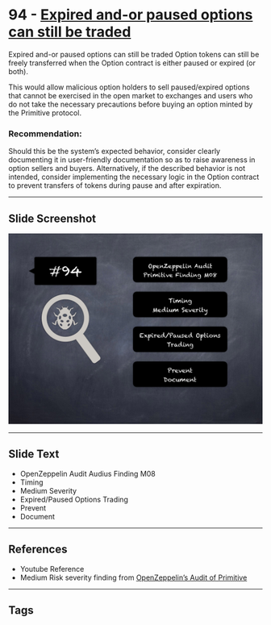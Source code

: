 
# 94 - [Expired and-or paused options can still be traded](./Expired%20and-or%20paused%20options%20can%20still%20be%20traded.md)

Expired and-or paused options can still be traded Option tokens can still be freely transferred when the Option contract is either paused or expired (or both). 

This would allow malicious option holders to sell paused/expired options that cannot be exercised in the open market to exchanges and users who do not take the necessary precautions before buying an option minted by the Primitive protocol.

### Recommendation:
Should this be the system’s expected behavior, consider clearly documenting it in user-friendly documentation so as to raise awareness in option sellers and buyers. Alternatively, if the described behavior is not intended, consider implementing the necessary logic in the Option contract to prevent transfers of tokens during pause and after expiration.
___
## Slide Screenshot
![094.png](../../images/7.%20Audit%20Findings%20101/094.png)
___
## Slide Text
- OpenZeppelin Audit Audius Finding M08
- Timing
- Medium Severity
- Expired/Paused Options Trading
- Prevent
- Document
___
## References
- Youtube Reference
- Medium Risk severity finding from [OpenZeppelin’s Audit of Primitive](https://blog.openzeppelin.com/primitive-audit/)
___
## Tags
